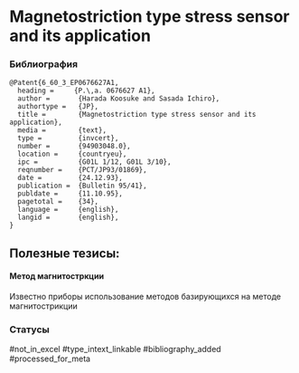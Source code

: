 # Magnetostriction type stress sensor and its application

### Библиография
```
@Patent{6_60_3_EP0676627A1,
  heading =     {P.\,a. 0676627 A1},
  author =       {Harada Koosuke and Sasada Ichiro},
  authortype =   {JP},
  title =        {Magnetostriction type stress sensor and its application},
  media =        {text},
  type =         {invcert},
  number =       {94903048.0},
  location =     {countryeu},
  ipc =          {G01L 1/12, G01L 3/10},
  reqnumber =    {PCT/JP93/01869},
  date =         {24.12.93},
  publication =  {Bulletin 95/41},
  publdate =     {11.10.95},
  pagetotal =    {34},
  language =     {english},
  langid =       {english},
}
```

## Полезные тезисы:

#### Метод магнитостркции
Известно приборы использование методов базирующихся на методе магнитострикции


### Статусы
#not_in_excel 
#type_intext_linkable
#bibliography_added
#processed_for_meta
